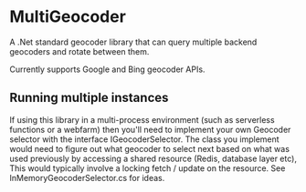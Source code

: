 # MultiGeocoder
A .Net standard geocoder library that can query multiple backend geocoders and rotate between them.

Currently supports Google and Bing geocoder APIs.

## Running multiple instances
If using this library in a multi-process environment (such as serverless functions or a webfarm) then you'll need to implement your own Geocoder selector with the interface IGeocoderSelector. The class you implement would need to figure out what geocoder to select next based on what was used previously by accessing a shared resource (Redis, database layer etc), This would typically involve a locking fetch / update on the resource. See InMemoryGeocoderSelector.cs for ideas.

